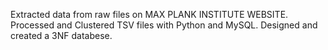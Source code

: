 Extracted data from raw files on MAX PLANK INSTITUTE WEBSITE.
Processed and Clustered TSV files with Python and MySQL.
Designed and created a 3NF databese.
